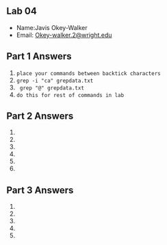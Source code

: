 ## Lab 04

- Name:Javis Okey-Walker
- Email: Okey-walker.2@wright.edu

## Part 1 Answers

1. `place your commands between backtick characters`
2. `grep -i "ca" grepdata.txt`
3. ` grep "@" grepdata.txt`
4. `do this for rest of commands in lab`

## Part 2 Answers

1.
2.
3.
4.
5.
6.

## Part 3 Answers

1.
2.
3.
4.
5.


